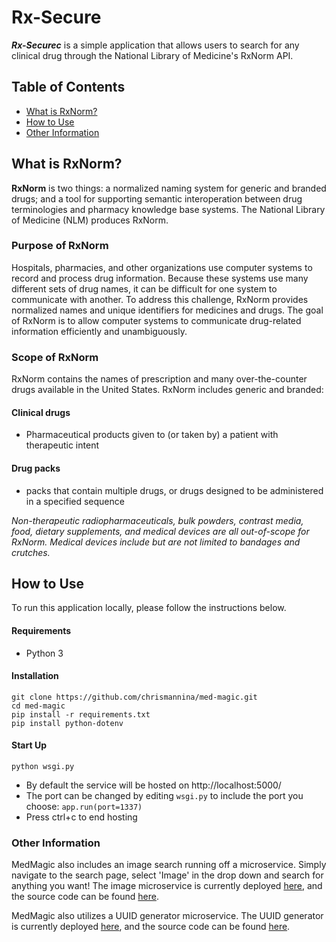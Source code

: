 # Rx-Secure

***Rx-Securec*** is a simple application that allows users to search for any clinical drug through the National Library of Medicine's RxNorm API.

## Table of Contents

- [What is RxNorm?](#what-is-rxnorm)
- [How to Use](#how-to-use)
- [Other Information](#other-information)

## What is RxNorm?

**RxNorm** is two things: a normalized naming system for generic and branded drugs; and a tool for supporting semantic interoperation between drug terminologies and pharmacy knowledge base systems. The National Library of Medicine (NLM) produces RxNorm.

### Purpose of RxNorm
Hospitals, pharmacies, and other organizations use computer systems to record and process drug information. Because these systems use many different sets of drug names, it can be difficult for one system to communicate with another. To address this challenge, RxNorm provides normalized names and unique identifiers for medicines and drugs. The goal of RxNorm is to allow computer systems to communicate drug-related information efficiently and unambiguously.

### Scope of RxNorm 
RxNorm contains the names of prescription and many over-the-counter drugs available in the United States. RxNorm includes generic and branded:

#### Clinical drugs 
- Pharmaceutical products given to (or taken by) a patient with therapeutic intent

#### Drug packs
- packs that contain multiple drugs, or drugs designed to be administered in a specified sequence

*Non-therapeutic radiopharmaceuticals, bulk powders, contrast media, food, dietary supplements, and medical devices are all out-of-scope for RxNorm. Medical devices include but are not limited to bandages and crutches.*

## How to Use

To run this application locally, please follow the instructions below.

#### Requirements
- Python 3
#### Installation
```
git clone https://github.com/chrismannina/med-magic.git
cd med-magic
pip install -r requirements.txt
pip install python-dotenv
```
#### Start Up
```
python wsgi.py
```
- By default the service will be hosted on http://localhost:5000/
- The port can be changed by editing ```wsgi.py``` to include the port you choose: ```app.run(port=1337)``` 
- Press ctrl+c to end hosting

### Other Information

MedMagic also includes an image search running off a microservice. Simply navigate to the search page, select 'Image' in the drop down and search for anything you want! The image microservice is currently deployed [here](https://image-srv.herokuapp.com/), and the source code can be found [here](https://github.com/shenalexw/image-microservice). 

MedMagic also utilizes a UUID generator microservice. The UUID generator is currently deployed [here](https://uuid-genie.herokuapp.com/), and the source code can be found [here](https://github.com/chrismannina/uuid-genie).
